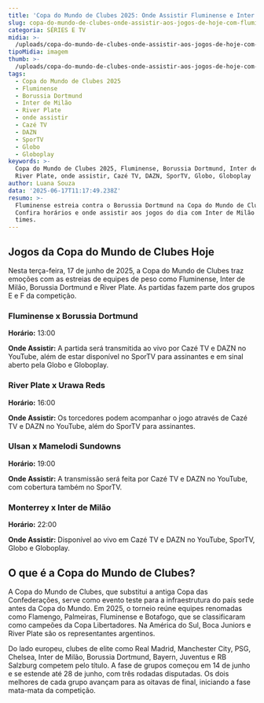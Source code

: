 ```yaml
---
title: 'Copa do Mundo de Clubes 2025: Onde Assistir Fluminense e Inter Hoje'
slug: copa-do-mundo-de-clubes-onde-assistir-aos-jogos-de-hoje-com-fluminense-e-inter
categoria: SÉRIES E TV
midia: >-
  /uploads/copa-do-mundo-de-clubes-onde-assistir-aos-jogos-de-hoje-com-fluminense-e-inter-thumb.png
tipoMidia: imagem
thumb: >-
  /uploads/copa-do-mundo-de-clubes-onde-assistir-aos-jogos-de-hoje-com-fluminense-e-inter-thumb.png
tags:
  - Copa do Mundo de Clubes 2025
  - Fluminense
  - Borussia Dortmund
  - Inter de Milão
  - River Plate
  - onde assistir
  - Cazé TV
  - DAZN
  - SporTV
  - Globo
  - Globoplay
keywords: >-
  Copa do Mundo de Clubes 2025, Fluminense, Borussia Dortmund, Inter de Milão,
  River Plate, onde assistir, Cazé TV, DAZN, SporTV, Globo, Globoplay
author: Luana Souza
data: '2025-06-17T11:17:49.238Z'
resumo: >-
  Fluminense estreia contra o Borussia Dortmund na Copa do Mundo de Clubes 2025.
  Confira horários e onde assistir aos jogos do dia com Inter de Milão e outros
  times.
---
```


## Jogos da Copa do Mundo de Clubes Hoje

Nesta terça-feira, 17 de junho de 2025, a Copa do Mundo de Clubes traz emoções com as estreias de equipes de peso como Fluminense, Inter de Milão, Borussia Dortmund e River Plate. As partidas fazem parte dos grupos E e F da competição.

### Fluminense x Borussia Dortmund

**Horário:** 13:00

**Onde Assistir:** A partida será transmitida ao vivo por Cazé TV e DAZN no YouTube, além de estar disponível no SporTV para assinantes e em sinal aberto pela Globo e Globoplay.

### River Plate x Urawa Reds

**Horário:** 16:00

**Onde Assistir:** Os torcedores podem acompanhar o jogo através de Cazé TV e DAZN no YouTube, além do SporTV para assinantes.

### Ulsan x Mamelodi Sundowns

**Horário:** 19:00

**Onde Assistir:** A transmissão será feita por Cazé TV e DAZN no YouTube, com cobertura também no SporTV.

### Monterrey x Inter de Milão

**Horário:** 22:00

**Onde Assistir:** Disponível ao vivo em Cazé TV e DAZN no YouTube, SporTV, Globo e Globoplay.

## O que é a Copa do Mundo de Clubes?

A Copa do Mundo de Clubes, que substitui a antiga Copa das Confederações, serve como evento teste para a infraestrutura do país sede antes da Copa do Mundo. Em 2025, o torneio reúne equipes renomadas como Flamengo, Palmeiras, Fluminense e Botafogo, que se classificaram como campeões da Copa Libertadores. Na América do Sul, Boca Juniors e River Plate são os representantes argentinos.

Do lado europeu, clubes de elite como Real Madrid, Manchester City, PSG, Chelsea, Inter de Milão, Borussia Dortmund, Bayern, Juventus e RB Salzburg competem pelo título. A fase de grupos começou em 14 de junho e se estende até 28 de junho, com três rodadas disputadas. Os dois melhores de cada grupo avançam para as oitavas de final, iniciando a fase mata-mata da competição.
